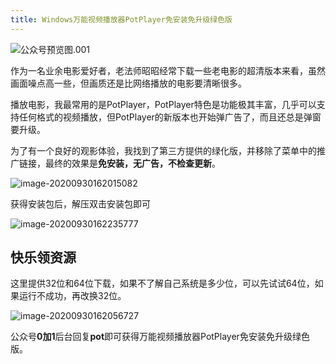 ```yaml
---
title: Windows万能视频播放器PotPlayer免安装免升级绿色版
---
```


![公众号预览图.001](https://www.v2fy.com/asset/0i/jikemiji/jikemiji-md/2020-09-30-pot.assets/%E5%85%AC%E4%BC%97%E5%8F%B7%E9%A2%84%E8%A7%88%E5%9B%BE.001.jpeg)

作为一名业余电影爱好者，老法师昭昭经常下载一些老电影的超清版本来看，虽然画面噪点高一些，但画质还是比网络播放的电影要清晰很多。

播放电影，我最常用的是PotPlayer，PotPlayer特色是功能极其丰富，几乎可以支持任何格式的视频播放，但PotPlayer的新版本也开始弹广告了，而且还总是弹窗要升级。


为了有一个良好的观影体验，我找到了第三方提供的绿化版，并移除了菜单中的推广链接，最终的效果是**免安装，无广告，不检查更新**。


![image-20200930162015082](https://www.v2fy.com/asset/0i/jikemiji/jikemiji-md/2020-09-30-pot.assets/image-20200930162015082.png)


获得安装包后，解压双击安装包即可


![image-20200930162235777](https://www.v2fy.com/asset/0i/jikemiji/jikemiji-md/2020-09-30-pot.assets/image-20200930162235777.png)



## 快乐领资源


这里提供32位和64位下载，如果不了解自己系统是多少位，可以先试试64位，如果运行不成功，再改换32位。

![image-20200930162056727](https://www.v2fy.com/asset/0i/jikemiji/jikemiji-md/2020-09-30-pot.assets/image-20200930162056727.png)



公众号**0加1**后台回复**pot**即可获得万能视频播放器PotPlayer免安装免升级绿色版。

